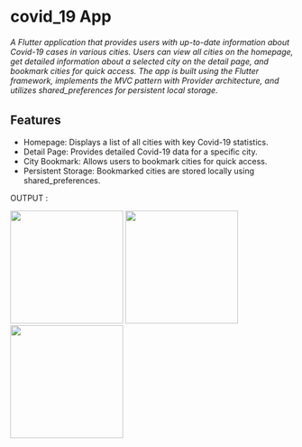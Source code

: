 # covid_19 App

###### A Flutter application that provides users with up-to-date information about Covid-19 cases in various cities. Users can view all cities on the homepage, get detailed information about a selected city on the detail page, and bookmark cities for quick access. The app is built using the Flutter framework, implements the MVC pattern with Provider architecture, and utilizes shared_preferences for persistent local storage.

## Features
- Homepage: Displays a list of all cities with key Covid-19 statistics.
- Detail Page: Provides detailed Covid-19 data for a specific city.
- City Bookmark: Allows users to bookmark cities for quick access.
- Persistent Storage: Bookmarked cities are stored locally using shared_preferences.

OUTPUT : 

<img src = "https://github.com/user-attachments/assets/9ca8c55b-ebbe-4d5d-bb78-e079220bad50" width="200">
<img src = "https://github.com/user-attachments/assets/31213cb0-e758-4c79-a30b-ab794f200c44" width="200">
<img src = "https://github.com/user-attachments/assets/12d9750a-ab03-4b46-8ed3-847bc5798de9" width="200">





